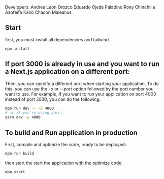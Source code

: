 Developers: 
Andres Leon Orozco
Eduardo Ojeda Paladino
Rony Chinchilla Azofeifa
Kairo Chacon Maleanos


## Start

first, you must install all dependencies and tailwind
```bash
npm install

```


## If port 3000 is already in use and you want to run a Next.js application on a different port:

Then, you can specify a different port when starting your application. 
To do this, you can use the -p or --port option followed by the port number you want to use. 
For example, if you want to run your application on port 4000 instead of port 3000, you can do the following:

```bash
npm run dev -- -p 4000
# or if you're using yarn:
yarn dev -p 4000
```


## To build and Run application in production

First, compile and optimize the code, ready to be deployed:

```bash
npm run build
```

then start the start the application with the optimize code:

```bash
npm start
```

